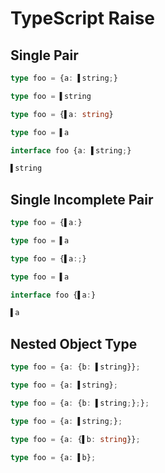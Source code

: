 # TypeScript Raise
## Single Pair
```typescript
type foo = {a: ▌string;}
```
```typescript
type foo = ▌string
```

```typescript
type foo = {▌a: string}
```
```typescript
type foo = ▌a
```

```typescript
interface foo {a: ▌string;}
```
```typescript
▌string
```

## Single Incomplete Pair
```typescript
type foo = {▌a:}
```
```typescript
type foo = ▌a
```

```typescript
type foo = {▌a:;}
```
```typescript
type foo = ▌a
```

```typescript
interface foo {▌a:}
```
```typescript
▌a
```

## Nested Object Type
```typescript
type foo = {a: {b: ▌string}};
```
```typescript
type foo = {a: ▌string};
```

```typescript
type foo = {a: {b: ▌string;};};
```
```typescript
type foo = {a: ▌string;};
```

```typescript
type foo = {a: {▌b: string}};
```
```typescript
type foo = {a: ▌b};
```